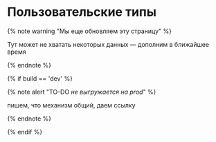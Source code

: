 # Пользовательские типы 

{% note warning "Мы еще обновляем эту страницу" %}

Тут может не хватать некоторых данных — дополним в ближайшее время

{% endnote %}

{% if build == 'dev' %}

{% note alert "TO-DO _не выгружается на prod_" %}

пишем, что механизм общий, даем ссылку

{% endnote %}

{% endif %}
